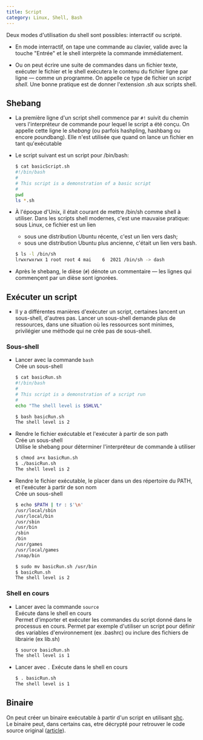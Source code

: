 ```yaml
---
title: Script
category: Linux, Shell, Bash
---
```


Deux modes d'utilisation du shell sont possibles: interractif ou scripté.

* En mode interractif, on tape une commande au clavier, valide avec la touche "Entrée" et le shell interprète la commande immédiatement.

* Ou on peut écrire une suite de commandes dans un fichier texte, exécuter le fichier et le shell exécutera le contenu du fichier ligne par ligne — comme un programme. On appelle ce type de fichier un *script shell*. Une bonne pratique est de donner l'extension .sh aux scripts shell.

## Shebang

* La première ligne d'un script shell commence par `#!` suivit du chemin vers l'interpréteur de commande pour lequel le script a été conçu. On appelle cette ligne le *shebang* (ou parfois hashpling, hashbang ou encore poundbang). Elle n'est utilisée que quand on lance un fichier en tant qu'exécutable

* Le script suivant est un script pour /bin/bash:

  ``` bash
  $ cat basicScript.sh
  #!/bin/bash
  #
  # This script is a demonstration of a basic script
  #
  pwd
  ls *.sh
  ```

* À l'époque d'Unix, il était courant de mettre /bin/sh comme shell à utiliser. Dans les scripts shell modernes, c'est une mauvaise pratique: sous Linux, ce fichier est un lien

  - sous une distribution Ubuntu récente, c'est un lien vers dash;
  - sous une distribution Ubuntu plus ancienne, c'était un lien vers bash.

  ``` bash
  $ ls -l /bin/sh
  lrwxrwxrwx 1 root root 4 mai    6  2021 /bin/sh -> dash
  ```

* Après le shebang, le dièse (`#`) dénote un commentaire — les lignes qui commençent par un dièse sont ignorées.

## Exécuter un script

* Il y a différentes manières d'exécuter un script, certaines lancent un sous-shell, d'autres pas.
  Lancer un sous-shell demande plus de ressources, dans une situation où les ressources sont minimes, privilégier une méthode qui ne crée pas de sous-shell.

### Sous-shell

* Lancer avec la commande `bash`  
  Crée un sous-shell

  ``` bash
  $ cat basicRun.sh
  #!/bin/bash
  #
  # This script is a demonstration of a script run
  #
  echo "The shell level is $SHLVL"
  ```

  ``` bash
  $ bash basicRun.sh
  The shell level is 2
  ```

* Rendre le fichier exécutable et l'exécuter à partir de son path  
  Crée un sous-shell  
  Utilise le shebang pour déterminer l'interpréteur de commande à utiliser

  ``` bash
  $ chmod a+x basicRun.sh
  $ ./basicRun.sh
  The shell level is 2
  ```

* Rendre le fichier exécutable, le placer dans un des répertoire du PATH, et l'exécuter à partir de son nom  
  Crée un sous-shell

  ``` bash
  $ echo $PATH | tr : $'\n'
  /usr/local/sbin
  /usr/local/bin
  /usr/sbin
  /usr/bin
  /sbin
  /bin
  /usr/games
  /usr/local/games
  /snap/bin

  $ sudo mv basicRun.sh /usr/bin
  $ basicRun.sh
  The shell level is 2
  ```

### Shell en cours

* Lancer avec la commande `source`  
  Exécute dans le shell en cours  
  Permet d'importer et exécuter les commandes du script donné dans le processus en cours. Permet par exemple d'utiliser un script pour définir des variables d'environnement (ex .bashrc) ou inclure des fichiers de librairie (ex lib.sh)

  ``` bash
  $ source basicRun.sh 
  The shell level is 1
  ```

* Lancer avec `.`
  Exécute dans le shell en cours

  ``` bash
  $ . basicRun.sh
  The shell level is 1
  ```

## Binaire

On peut créer un binaire exécutable à partir d'un script en utilisant [shc](http://www.datsi.fi.upm.es/~frosal/sources/).  
Le binaire peut, dans certains cas, etre décrypté pour retrouver le code source original ([article](http://www.linuxjournal.com/article/8256)).

